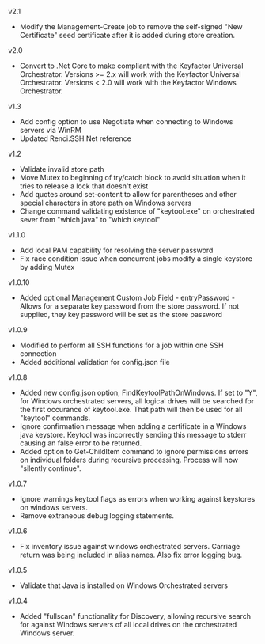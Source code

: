 v2.1
- Modify the Management-Create job to remove the self-signed "New Certificate" seed certificate after it is added during store creation.

v2.0
- Convert to .Net Core to make compliant with the Keyfactor Universal Orchestrator.  Versions >= 2.x will work with the Keyfactor Universal Orchestrator.  Versions < 2.0 will work with the Keyfactor Windows Orchestrator.

v1.3
- Add config option to use Negotiate when connecting to Windows servers via WinRM
- Updated Renci.SSH.Net reference

v1.2
- Validate invalid store path
- Move Mutex to beginning of try/catch block to avoid situation when it tries to release a lock that doesn't exist
- Add quotes around set-content to allow for parentheses and other special characters in store path on Windows servers
- Change command validating existence of "keytool.exe" on orchestrated sever from "which java" to "which keytool"

v1.1.0
- Add local PAM capability for resolving the server password
- Fix race condition issue when concurrent jobs modify a single keystore by adding Mutex

v1.0.10
- Added optional Management Custom Job Field - entryPassword - Allows for a separate key password from the store password.  If not supplied, they key password will be set as the store password

v1.0.9
- Modified to perform all SSH functions for a job within one SSH connection
- Added additional validation for config.json file

v1.0.8
- Added new config.json option, FindKeytoolPathOnWindows.  If set to "Y", for Windows orchestrated servers, all logical drives will be searched for the first occurance of keytool.exe.  That path will then be used for all "keytool" commands.
- Ignore confirmation message when adding a certificate in a Windows java keystore.  Keytool was incorrectly sending this message to stderr causing an false error to be returned.
- Added option to Get-ChildItem command to ignore permissions errors on individual folders during recursive processing.  Process will now "silently continue".

v1.0.7
- Ignore warnings keytool flags as errors when working against keystores on windows servers.  
- Remove extraneous debug logging statements.

v1.0.6
- Fix inventory issue against windows orchestrated servers.  Carriage return was being included in alias names.  Also fix error logging bug.

v1.0.5
- Validate that Java is installed on Windows Orchestrated servers

v1.0.4
- Added "fullscan" functionality for Discovery, allowing recursive search for against Windows servers of all local drives on the orchestrated Windows server.